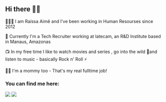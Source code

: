 ## Hi there ✌🏼 

👨🏻‍🚀 I am Raíssa Aimê and I've been working in Human Resourses since 2012

🏢 Currently I'm a Tech Recruiter working at Iatecam, an R&D Institute based in Manaus, Amazonas 

📺 In my free time I like to watch movies and series , go into the wild 🌱and listen to music - basically Rock n' Roll ⚡

👩‍👧 I'm a mommy too - That's my real fulltime job! 

<h3 align="left">You can find me here:</h3>
<p align="left">

<div> 
  <a href = "mailto:raissaime@gmail.com"><img src="https://img.shields.io/badge/-Gmail-%23333?style=for-the-badge&logo=gmail&logoColor=white" target="_blank"></a>
  <a href="https://www.linkedin.com/in/raissa-aime" target="_blank"><img src="https://img.shields.io/badge/-LinkedIn-%230077B5?style=for-the-badge&logo=linkedin&logoColor=white" target="_blank"></a>
 

</div>



